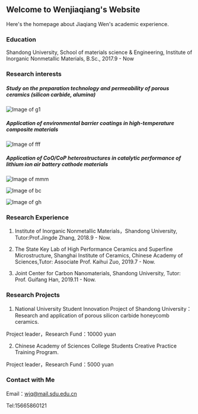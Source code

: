 ## Welcome to Wenjiaqiang's Website

Here's the homepage about Jiaqiang Wen's academic experience.

### Education

Shandong University, School of materials science & Engineering, Institute of Inorganic Nonmetallic Materials, B.Sc., 2017.9 - Now

### Research interests

##### Study on the preparation technology and permeability of porous ceramics (silicon carbide, alumina)

![Image of g1](https://raw.githubusercontent.com/NeedleCandy/Wen-Jiaqiang.github.io/master/g1.jpg)

##### Application of environmental barrier coatings in high-temperature composite materials

![Image of fff](https://raw.githubusercontent.com/NeedleCandy/Wen-Jiaqiang.github.io/master/fff.png)

##### Application of CoO/CoP heterostructures in catalytic performance of lithium ion air battery cathode materials

![Image of mmm](https://raw.githubusercontent.com/NeedleCandy/Wen-Jiaqiang.github.io/master/mmm.png)

![Image of bc](https://raw.githubusercontent.com/NeedleCandy/Wen-Jiaqiang.github.io/master/bc.png)

![Image of gh](https://raw.githubusercontent.com/NeedleCandy/Wen-Jiaqiang.github.io/master/gh.png)

### Research Experience

1. Institute of Inorganic Nonmetallic Materials，Shandong University, Tutor:Prof.Jingde Zhang, 2018.9 - Now.

2. The State Key Lab of High Performance Ceramics and Superfine Microstructure, Shanghai Institute of Ceramics, Chinese Academy of Sciences,Tutor: Associate Prof. Kaihui Zuo, 2019.7 - Now.

3. Joint Center for Carbon Nanomaterials, Shandong University, Tutor: Prof. Guifang Han, 2019.11 - Now.

### Research Projects

1. National University Student Innovation Project of Shandong University：Research and application of porous silicon carbide honeycomb ceramics.

 Project leader，Research Fund：10000 yuan

2. Chinese Academy of Sciences College Students Creative Practice Training Program.

 Project leader，Research Fund：5000 yuan

### Contact with Me

Email：wjq@mail.sdu.edu.cn

Tel:15665860121
